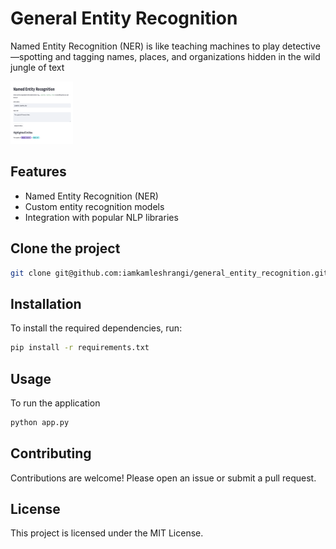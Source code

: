 # General Entity Recognition

Named Entity Recognition (NER) is like teaching machines to play detective—spotting and tagging names, places, and organizations hidden in the wild jungle of text

<img src="screenshot/app.png" alt="App Screenshot" width="100" height="100"/>

## Features

- Named Entity Recognition (NER)
- Custom entity recognition models
- Integration with popular NLP libraries

## Clone the project 

```bash
git clone git@github.com:iamkamleshrangi/general_entity_recognition.git
```

## Installation
To install the required dependencies, run:

```bash
pip install -r requirements.txt
```

## Usage
To run the application

```bash
python app.py
```

## Contributing
Contributions are welcome! Please open an issue or submit a pull request.

## License
This project is licensed under the MIT License.

